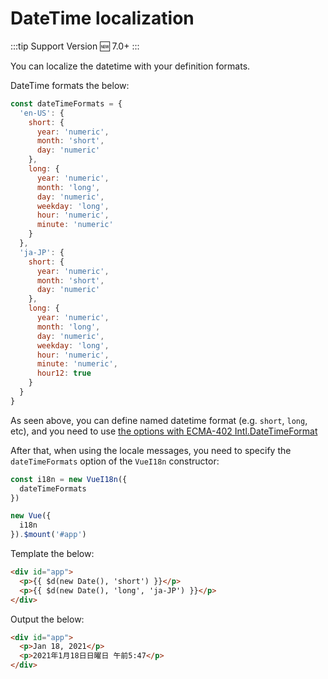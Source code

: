# DateTime localization

:::tip Support Version
:new: 7.0+
:::

You can localize the datetime with your definition formats.

DateTime formats the below:

```js
const dateTimeFormats = {
  'en-US': {
    short: {
      year: 'numeric',
      month: 'short',
      day: 'numeric'
    },
    long: {
      year: 'numeric',
      month: 'long',
      day: 'numeric',
      weekday: 'long',
      hour: 'numeric',
      minute: 'numeric'
    }
  },
  'ja-JP': {
    short: {
      year: 'numeric',
      month: 'short',
      day: 'numeric'
    },
    long: {
      year: 'numeric',
      month: 'long',
      day: 'numeric',
      weekday: 'long',
      hour: 'numeric',
      minute: 'numeric',
      hour12: true
    }
  }
}
```

As seen above, you can define named datetime format (e.g. `short`, `long`, etc), and you need to use [the options with ECMA-402 Intl.DateTimeFormat](http://www.ecma-international.org/ecma-402/2.0/#sec-intl-datetimeformat-constructor)

After that, when using the locale messages, you need to specify the `dateTimeFormats` option of the `VueI18n` constructor:

```js
const i18n = new VueI18n({
  dateTimeFormats
})

new Vue({
  i18n
}).$mount('#app')
```

Template the below:

```html
<div id="app">
  <p>{{ $d(new Date(), 'short') }}</p>
  <p>{{ $d(new Date(), 'long', 'ja-JP') }}</p>
</div>
```

Output the below:

```html
<div id="app">
  <p>Jan 18, 2021</p>
  <p>2021年1月18日日曜日 午前5:47</p>
</div>
```
